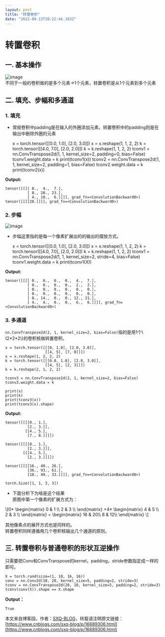 ```yaml
---
layout: post
title: "转置卷积"
date: "2022-09-13T20:22:46.303Z"
---
```

转置卷积
====

一. 基本操作
-------

![image](https://img2022.cnblogs.com/blog/1785529/202209/1785529-20220913150005966-1308902309.png)  
不同于一般的卷积做的是多个元素->1个元素，转置卷积是从1个元素到多个元素

二. 填充、步幅和多通道
------------

### 1\. 填充

*   常规卷积中padding是在输入的外圈添加元素，转置卷积中的padding则是在输出中删除外圈的元素

    x = torch.tensor([[0.0, 1.0], [2.0, 3.0]])
    x = x.reshape(1, 1, 2, 2)
    k = torch.tensor([[4.0, 7.0], [2.0, 2.0]])
    k = k.reshape(1, 1, 2, 2)
    tconv1 = nn.ConvTranspose2d(1, 1, kernel_size=2, padding=0, bias=False)
    tconv1.weight.data = k
    print(tconv1(x))
    tconv2 = nn.ConvTranspose2d(1, 1, kernel_size=2, padding=1, bias=False)
    tconv2.weight.data = k
    print(tconv2(x))
    

**Output:**

    tensor([[[[ 0.,  4.,  7.],
              [ 8., 28., 23.],
              [ 4., 10.,  6.]]]], grad_fn=<ConvolutionBackward0>)
    tensor([[[[28.]]]], grad_fn=<ConvolutionBackward0>)
    

### 2\. 步幅

![image](https://img2022.cnblogs.com/blog/1785529/202209/1785529-20220913152323769-405306489.png)

*   步幅这里指的是每一个像素扩展出的的输出的摆放方式。

    x = torch.tensor([[0.0, 1.0], [2.0, 3.0]])
    x = x.reshape(1, 1, 2, 2)
    k = torch.tensor([[4.0, 7.0], [2.0, 2.0]])
    k = k.reshape(1, 1, 2, 2)
    tconv1 = nn.ConvTranspose2d(1, 1, kernel_size=2, stride=4, bias=False)
    tconv1.weight.data = k
    print(tconv1(X))
    

**Output:**

    tensor([[[[ 0.,  0.,  0.,  0.,  4.,  7.],
              [ 0.,  0.,  0.,  0.,  2.,  2.],
              [ 0.,  0.,  0.,  0.,  0.,  0.],
              [ 0.,  0.,  0.,  0.,  0.,  0.],
              [ 8., 14.,  0.,  0., 12., 21.],
              [ 4.,  4.,  0.,  0.,  6.,  6.]]]], grad_fn=<ConvolutionBackward0>)
    

### 3\. 多通道

`nn.ConvTranspose2d(2, 1, kernel_size=2, bias=False)`指的是用1个\\(2\*2\*2\\)的卷积核做转置卷积。

    x = torch.tensor([[[0, 1.0], [2.0, 3.0]],
                      [[4, 5], [7, 8]]])
    x = x.reshape(1, 2, 2, 2)
    k = torch.tensor([[[0.0, 1.0], [2.0, 3.0]],
                      [[4, 5], [2, 3]]])
    k = k.reshape(2, 1, 2, 2)
    
    tconv3 = nn.ConvTranspose2d(2, 1, kernel_size=2, bias=False)
    tconv3.weight.data = k
    
    print(x)
    print(k)
    print(tconv3(x))
    print(tconv3(x).shape)
    

**Output:**

    tensor([[[[0., 1.],
              [2., 3.]],
             [[4., 5.],
              [7., 8.]]]])
    		  
    tensor([[[[0., 1.],
              [2., 3.]]],
            [[[4., 5.],
              [2., 3.]]]])
    		  
    tensor([[[[16., 40., 26.],
              [36., 93., 61.],
              [18., 49., 33.]]]], grad_fn=<ConvolutionBackward0>)
    		  
    torch.Size([1, 1, 3, 3])
    

*   下面分析下为啥是这个结果  
    原图中第一个像素的扩展方式为：

\\\[0\* \\begin{matrix} 0 & 1 \\\\ 2 & 3 \\\\ \\end{matrix} +4\* \\begin{matrix} 4 & 5 \\\\ 2 & 3 \\\\ \\end{matrix} = \\begin{matrix} 16 & 20\\\\ 8 & 12\\\\ \\end{matrix} \\\]

其他像素点的展开方式也是同样的。  
转置卷积同样遵循用几个卷积核输出几个通道的原则。

三. 转置卷积与普通卷积的形状互逆操作
-------------------

只需要把Conv和ConvTranspose的kernel，padding，stride参数指定成一样的即可。

    X = torch.rand(size=(1, 10, 16, 16))
    conv = nn.Conv2d(10, 20, kernel_size=5, padding=2, stride=3)
    tconv = nn.ConvTranspose2d(20, 10, kernel_size=5, padding=2, stride=3)
    tconv(conv(X)).shape == X.shape
    

**Output：**

    True
    

本文来自博客园，作者：[SXQ-BLOG](https://www.cnblogs.com/sxq-blog/)，转载请注明原文链接：[https://www.cnblogs.com/sxq-blog/p/16689306.html](https://www.cnblogs.com/sxq-blog/p/16689306.html)